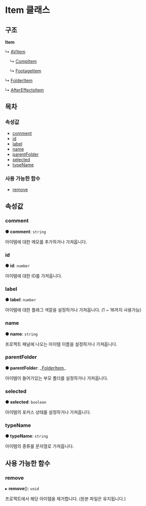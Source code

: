 # Item 클래스

## 구조

**Item**

↳ [AVItem](avitem-class.md)

    ↳ [CompItem](compitem-class.md)

    ↳ [FootageItem](footageitem-class.md)

↳ [FolderItem](folderitem-class.md)

↳ [AfterEffectsItem](../after-effects-api/aftereffectsitem-class.md)

## 목차

### 속성값

* [comment](item-class.md#comment)
* [id](item-class.md#id)
* [label](item-class.md#label)
* [name](item-class.md#name)
* [parentFolder](item-class.md#parentfolder)
* [selected](item-class.md#selected)
* [typeName](item-class.md#typename)

### 사용 가능한 함수

* [remove](item-class.md#remove)

## 속성값

### comment   <a id="comment"></a>

**● comment**: `string`

아이템에 대한 메모를 추가하거나 가져옵니다.

### id   <a id="id"></a>

**● id**: `number`

아이템에 대한 ID를 가져옵니다.

### label   <a id="label"></a>

**● label**: `number`

아이템에 대한 플래그 색깔을 설정하거나 가져옵니다. \(1 ~ 16까지 사용가능\)

### name   <a id="name"></a>

**● name**: `string`

프로젝트 패널에 나오는 아이템 이름을 설정하거나 가져옵니다.

### parentFolder   <a id="parentfolder"></a>

**● parentFolder**: \_[FolderItem](folderitem-class.md)\_

아이템이 들어가있는 부모 폴더를 설정하거나 가져옵니다.

### selected   <a id="selected"></a>

**● selected**: `boolean`

아이템의 포커스 상태를 설정하거나 가져옵니다.

### typeName   <a id="typename"></a>

**● typeName**: `string`

아이템의 종류를 문자열로 가져옵니다.

## 사용 가능한 함수

### remove   <a id="remove"></a>

▸ **remove**\(\): `void`

프로젝트에서 해당 아이템을 제거합니다. \(원본 파일은 유지됩니다.\)

